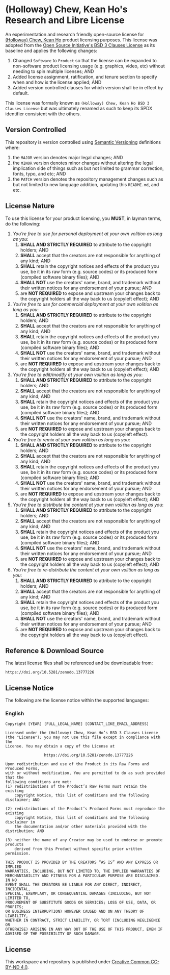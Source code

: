 # (Holloway) Chew, Kean Ho's Research and Libre License

An experimentation and research friendly open-source license for
[(Holloway) Chew, Kean Ho](https://github.com/ChewKeanHo) product licensing
purposes. This license was adopted from the
[Open Source Initiative's BSD 3 Clauses License](https://opensource.org/license/bsd-3-clause)
as its baseline and applies the following changes:

1. Changed `Software` to `Product` so that the license can be expanded to
   non-software product licensing usage (e.g. graphics, video, etc) without
   needing to spin multiple licenses; AND
2. Added license assignment, ratification, and tenure section to specify when
   and how is the license applied; AND
3. Added version controlled clauses for which version shall be in effect by
   default.

This license was formally known as
`(Holloway) Chew, Kean Ho BSD 3 Clauses License` but was ultimately renamed as
such to keep its SPDX identifier consistent with the others.




## Version Controlled

This repository is version controlled using
[Semantic Versioning](https://semver.org/) definitions where:

1. the `MAJOR` version denotes major legal changes; AND
2. the `MINOR` version denotes minor changes without altering the legal
   implication side of things such as but not limited to grammar correction,
   fonts, typo, and etc; AND
3. the `PATCH` version denotes the repository management changes such as but
   not limited to new language addition, updating this `README.md`, and etc.




## License Nature

To use this license for your product licensing, you **MUST**, in layman terms,
do the following:


1. *You're free to use for personal deployment at your own volition as long as
   you*:
   1. **SHALL AND STRICTLY REQUIRED** to attribute to the copyright holders; AND
   2. **SHALL** accept that the creators are not responsible for anything of
      any kind; AND
   3. **SHALL** retain the copyright notices and effects of the product you
      use, be it in its raw form (e.g. source codes) or its produced form
      (compiled software binary files); AND
   4. **SHALL NOT** use the creators' name, brand, and trademark
      without their written notices for any endorsement of your pursue; AND
   5. are **NOT REQUIRED** to expose and upstream your changes back to the
      copyright holders all the way back to us (copyleft effect); AND
2. *You're free to use for commercial deployment at your own volition as long
   as you*:
   1. **SHALL AND STRICTLY REQUIRED** to attribute to the copyright holders; AND
   2. **SHALL** accept that the creators are not responsible for anything of
      any kind; AND
   3. **SHALL** retain the copyright notices and effects of the product you
      use, be it in its raw form (e.g. source codes) or its produced form
      (compiled software binary files); AND
   4. **SHALL NOT** use the creators' name, brand, and trademark
      without their written notices for any endorsement of your pursue; AND
   5. are **NOT REQUIRED** to expose and upstream your changes back to the
      copyright holders all the way back to us (copyleft effect); AND
3. *You're free to edit/modify at your own volition as long as you*:
   1. **SHALL AND STRICTLY REQUIRED** to attribute to the copyright holders; AND
   2. **SHALL** accept that the creators are not responsible for anything of
      any kind; AND
   3. **SHALL** retain the copyright notices and effects of the product you
      use, be it in its raw form (e.g. source codes) or its produced form
      (compiled software binary files); AND
   4. **SHALL NOT** use the creators' name, brand, and trademark
      without their written notices for any endorsement of your pursue; AND
   5. are **NOT REQUIRED** to expose and upstream your changes back to the
      copyright holders all the way back to us (copyleft effect).
4. *You're free to remix at your own volition as long as you*:
   1. **SHALL AND STRICTLY REQUIRED** to attribute to the copyright holders; AND
   2. **SHALL** accept that the creators are not responsible for anything of
      any kind; AND
   3. **SHALL** retain the copyright notices and effects of the product you
      use, be it in its raw form (e.g. source codes) or its produced form
      (compiled software binary files); AND
   4. **SHALL NOT** use the creators' name, brand, and trademark
      without their written notices for any endorsement of your pursue; AND
   5. are **NOT REQUIRED** to expose and upstream your changes back to the
      copyright holders all the way back to us (copyleft effect); AND
5. *You're free to distribute the content at your own volition as long as you*:
   1. **SHALL AND STRICTLY REQUIRED** to attribute to the copyright holders; AND
   2. **SHALL** accept that the creators are not responsible for anything of
      any kind; AND
   3. **SHALL** retain the copyright notices and effects of the product you
      use, be it in its raw form (e.g. source codes) or its produced form
      (compiled software binary files); AND
   4. **SHALL NOT** use the creators' name, brand, and trademark
      without their written notices for any endorsement of your pursue; AND
   5. are **NOT REQUIRED** to expose and upstream your changes back to the
      copyright holders all the way back to us (copyleft effect); AND
6. *You're free to re-distribute the content at your own volition as long as
   you*:
   1. **SHALL AND STRICTLY REQUIRED** to attribute to the copyright holders; AND
   2. **SHALL** accept that the creators are not responsible for anything of
      any kind; AND
   3. **SHALL** retain the copyright notices and effects of the product you
      use, be it in its raw form (e.g. source codes) or its produced form
      (compiled software binary files); AND
   4. **SHALL NOT** use the creators' name, brand, and trademark
      without their written notices for any endorsement of your pursue; AND
   5. are **NOT REQUIRED** to expose and upstream your changes back to the
      copyright holders all the way back to us (copyleft effect).




## Reference & Download Source

The latest license files shall be referenced and be downloadable from:

```
https://doi.org/10.5281/zenodo.13777226
```




## License Notice

The following are the license notice within the supported languages:

### English

```
Copyright [YEAR] [FULL_LEGAL_NAME] [CONTACT_LIKE_EMAIL_ADDRESS]

Licensed under the (Holloway) Chew, Kean Ho’s BSD 3 Clauses License
(the "License"); you may not use this file except in compliance with the
License. You may obtain a copy of the License at

                 https://doi.org/10.5281/zenodo.13777226

Upon redistribution and use of the Product in its Raw Forms and Produced Forms,
with or without modification, You are permitted to do as such provided that the
following conditions are met:
(1) redistributions of the Product’s Raw Forms must retain the existing
    copyright Notice, this list of conditions and the following disclaimer; AND

(2) redistributions of the Product’s Produced Forms must reproduce the existing
    copyright Notice, this list of conditions and the following disclaimer in
    the documentation and/or other materials provided with the distribution; AND

(3) neither the name of any Creator may be used to endorse or promote products
    derived from this Product without specific prior written permission.

THIS PRODUCT IS PROVIDED BY THE CREATORS “AS IS” AND ANY EXPRESS OR IMPLIED
WARRANTIES, INCLUDING, BUT NOT LIMITED TO, THE IMPLIED WARRANTIES OF
MERCHANTABILITY AND FITNESS FOR A PARTICULAR PURPOSE ARE DISCLAIMED. IN NO
EVENT SHALL THE CREATORS BE LIABLE FOR ANY DIRECT, INDIRECT, INCIDENTAL,
SPECIAL, EXEMPLARY, OR CONSEQUENTIAL DAMAGES (INCLUDING, BUT NOT LIMITED TO,
PROCUREMENT OF SUBSTITUTE GOODS OR SERVICES; LOSS OF USE, DATA, OR PROFITS;
OR BUSINESS INTERRUPTION) HOWEVER CAUSED AND ON ANY THEORY OF LIABILITY,
WHETHER IN CONTRACT, STRICT LIABILITY, OR TORT (INCLUDING NEGLIGENCE OR
OTHERWISE) ARISING IN ANY WAY OUT OF THE USE OF THIS PRODUCT, EVEN IF
ADVISED OF THE POSSIBILITY OF SUCH DAMAGE.
```




## License

This workspace and repository is published under
[Creative Common CC-BY-ND 4.0](https://creativecommons.org/licenses/by-nd/4.0/legalcode.en).
